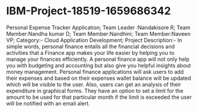 # IBM-Project-18519-1659686342
Personal Expense Tracker Application;
Team Leader :Nandakisore R;
Team Member:Nandha kumar D;
Team Member:Nandhini;
Team Member:Naveen VP;
Category:- Cloud Application Development;
Project Description:- In simple words, personal finance entails all the financial decisions and activities that a Finance app makes your life easier by helping you to manage your finances efficiently. A personal finance app will not only help you with budgeting and accounting but also give you helpful insights about money management. Personal finance applications will ask users to add their expenses and based on their expenses wallet balance will be updated which will be visible to the user. Also, users can get an analysis of their expenditure in graphical forms. They have an option to set a limit for the amount to be used for that particular month if the limit is exceeded the user will be notified with an email alert.


